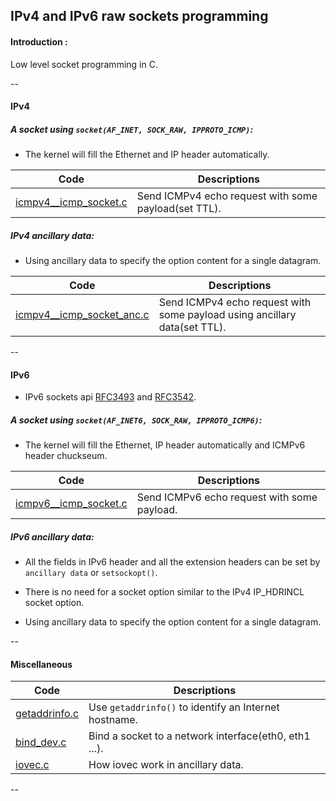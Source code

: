 ## IPv4 and IPv6 raw sockets programming

#### Introduction :

Low level socket programming in C.

--

#### IPv4

##### A socket using `socket(AF_INET, SOCK_RAW, IPPROTO_ICMP)`:

- The kernel will fill the Ethernet and IP header automatically.

| Code | Descriptions  |
| --- | --- |
| [icmpv4__icmp_socket.c](src/icmpv4__icmp_socket.c) | Send ICMPv4 echo request with some payload(set TTL). |

##### IPv4 ancillary data:

- Using ancillary data to specify the option content for a single datagram.

| Code | Descriptions  |
| --- | --- |
| [icmpv4__icmp_socket_anc.c](src/icmpv4__icmp_socket_anc.c) | Send ICMPv4 echo request with some payload using ancillary data(set TTL). |

--



#### IPv6

- IPv6 sockets api [RFC3493](http://www.ietf.org/rfc/rfc3493.txt) and [RFC3542](http://www.ietf.org/rfc/rfc3542.txt).

##### A socket using `socket(AF_INET6, SOCK_RAW, IPPROTO_ICMP6)`:

- The kernel will fill the Ethernet, IP header automatically and ICMPv6 header chuckseum.

| Code | Descriptions  |
| --- | --- |
| [icmpv6__icmp_socket.c](src/icmpv6__icmp_socket.c) | Send ICMPv6 echo request with some payload. |

##### IPv6 ancillary data:

- All the fields in IPv6 header and all the extension headers can be set by `ancillary data` or `setsockopt()`.

- There is no need for a socket option similar to the IPv4 IP_HDRINCL socket option.

- Using ancillary data to specify the option content for a single datagram.


--

#### Miscellaneous

| Code | Descriptions  |
| --- | --- |
| [getaddrinfo.c](network-programming/getaddrinfo.c) | Use `getaddrinfo()` to identify an Internet hostname. |
| [bind_dev.c](network-programming/bind_dev.c) | Bind a socket to a network interface(eth0, eth1 ...).  |
| [iovec.c](network-programming/iovec.c) | How iovec work in ancillary data.  |
--
